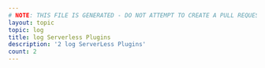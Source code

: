 ```yaml
---
# NOTE: THIS FILE IS GENERATED - DO NOT ATTEMPT TO CREATE A PULL REQUEST TO UPDATE THE DATA. 
layout: topic
topic: log
title: log Serverless Plugins
description: '2 log ServerLess Plugins'
count: 2
---
```

